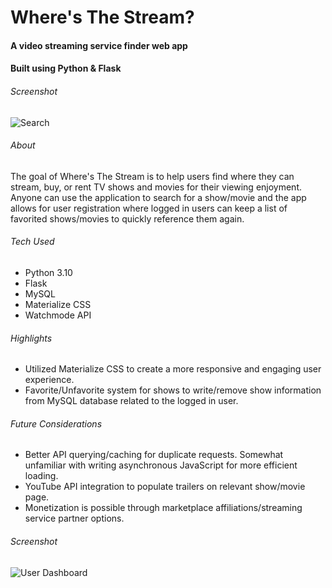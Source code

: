 # Where's The Stream?
#### A video streaming service finder web app
#### Built using Python & Flask

###### Screenshot
![Search](https://user-images.githubusercontent.com/23509634/177607431-b70b3bee-d8fa-404c-aaeb-288eb8ad0e6c.png)

###### About
The goal of Where's The Stream is to help users find where they can stream, buy, or rent TV shows and movies for their viewing enjoyment. Anyone can use the application to search for a show/movie and the app allows for user registration where logged in users can keep a list of favorited shows/movies to quickly reference them again.

###### Tech Used
- Python 3.10
- Flask 
- MySQL
- Materialize CSS
- Watchmode API

###### Highlights
- Utilized Materialize CSS to create a more responsive and engaging user experience.
- Favorite/Unfavorite system for shows to write/remove show information from MySQL database related to the logged in user.

###### Future Considerations
- Better API querying/caching for duplicate requests. Somewhat unfamiliar with writing asynchronous JavaScript for more efficient loading.
- YouTube API integration to populate trailers on relevant show/movie page.
- Monetization is possible through marketplace affiliations/streaming service partner options.

###### Screenshot
![User Dashboard](https://user-images.githubusercontent.com/23509634/177609692-cfc3a5b4-6bb4-4bb4-a75f-cd1dfa2f6366.png)
